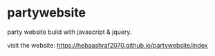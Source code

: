 # partywebsite
party website build with javascript &amp; jquery.

visit the website: https://hebaashraf2070.github.io/partywebsite/index
